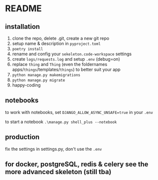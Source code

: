 # README

## installation

1. clone the repo, delete .git, create a new git repo
2. setup name & description in `pyproject.toml`
3. `poetry install`
4. rename and config your `sekeleton.code-workspace` settings
5. create `logs/requests.log` and setup `.env` (debug=on)
6. replace `thing` and `Thing` (even the foldernames apps/`things`/templates/`things`) to better suit your app
7. `python manage.py makemigrations`
8. `python manage.py migrate`
9. happy-coding

## notebooks

to work with notebooks, set
`DJANGO_ALLOW_ASYNC_UNSAFE=true` in your `.env`

to start a notebook `.\manage.py shell_plus --notebook`

## production

fix the settings in settings.py, don't use the `.env`

## for docker, postgreSQL, redis & celery see the more advanced skeleton (still tba)
